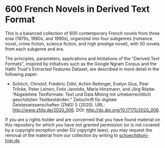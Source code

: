 # 600 French Novels in Derived Text Format

This is a balanced collection of 600 contemporary French novels from three eras (1979s, 1980s, and 1990s), organized into four subgenres (romance novel, crime fiction, science fiction, and high prestige novel), with 50 novels from each subgenre and era.

The principles, parameters, applications and limitations of the "Derived Text Formats", inspired by initiatives such as the Google Ngram Corpus and the Hathi Trust's Extracted Features Dataset, are described in more detail in the following paper: 

- Schöch, Christof, Frédéric Döhl, Achim Rettinger, Evelyn Gius, Peer Trilcke, Peter Leinen, Fotis Jannidis, Maria Hinzmann, and Jörg Röpke. “Abgeleitete Textformate: Text und Data Mining mit urheberrechtlich geschützten Textbeständen.” Zeitschrift für digitale Geisteswissenschaften (ZfdG) 5 (2020). URL: http://www.zfdg.de/2020_006. DOI: http://dx.doi.org/10.17175/2020_006.

If you are a rights holder and are concerned that you have found material on this repository for which you have not granted permission (or is not covered by a copyright exception under EU copyright laws), you may request the removal of the material from our collection by writing to schoech@uni-trier.de.
